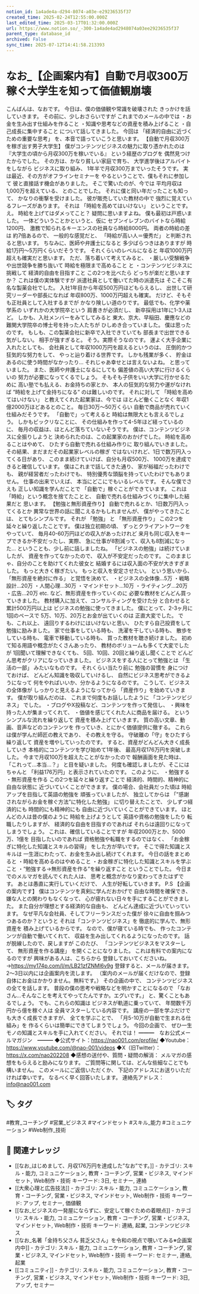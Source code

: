 ```yaml
---
notion_id: 1a4ade4a-d294-8074-a03e-e29236535f37
created_time: 2025-02-24T12:55:00.000Z
last_edited_time: 2025-03-17T01:32:00.000Z
url: https://www.notion.so/_-300-1a4ade4ad2948074a03ee29236535f37
parent_type: database_id
archived: False
sync_time: 2025-07-12T14:41:58.213393
---
```


# なお_【企画案内有】自動で月収300万稼ぐ大学生を知って価値観崩壊

こんばんは、なおです。
今日は、僕の価値観や常識を破壊された
きっかけを話していきます。
その前に、少しおさらいですが
これまでのメールの中では
・お金を生み出す仕組みを作ること
・知識や思考などの資産を積み上げること
・自己成長に集中すること
について話してきました。
今回は
「経済的自由に近づくための重要な思考」
を、本音で語っていこうと思います。
【自動で月収300万を稼ぎ出す男子大学生】
僕がコンテンツビジネスの魅力に取り憑かれたのは
『大学生の頃から月収300万を稼いでいる』
という経歴のブログを
偶然見つけたからでした。
その方は、かなり貧しい家庭で育ち、
大学進学後はアルバイトをしながら
ビジネスに取り組み、
1年半で月収300万までいったそうです。
実は最近、その方がオフラインセミナーを
やるということで、僕もそれに参加して
彼と直接話す機会がありました。
そこで驚いたのが、今では
平均月収は1,000万を超えている、
とのことでした。
それに僕と同い年だったことも知って、
かなりの衝撃を受けました。
彼が販売していた教材の中で
強烈に覚えているフレーズがあります。
それは
「時給を高めてはいけない」
ということです。
え。
時給を上げてはダメってこと？
疑問に思いますよね。
僕も最初は戸惑いました。
一体どういうことかというと、仮に
セブンイレブンのバイトなら時給1200円、
激務で知られるキーエンスの社員なら時給8000円。
両者の時給の差は
約7倍あるので、
一般的な感覚だと、
「時給が高い人＝優秀だ」
と判断されると思います。
ちなみに、医師や弁護士になると
多少ばらつきはありますが
時給1万円～5万円くらいだそうです。
それくらいのレベルになると
年収1000万円超えも確実だと思います。
ただ、落ち着いて考えてみると、
・厳しい受験戦争や出世競争を勝ち抜いて
時給を極限まで高めること
と
・コンテンツビジネスに挑戦して
経済的自由を目指すこと
この2つを比べたら
どっちが楽だと思いますか？
これは僕の実体験ですが
派遣社員として働いてた時の派遣先は
そこそこ有名な製薬会社でした。
入社1年目から年収500万円ほどもらえるし、
出世して研究リーダーや部長になれば
年収800万、1000万円超えも確実。
だけど、そもそも正社員として入社するまでが
かなり険しい道のりです。
最低でも、化学や薬学系の
いずれかの大学院卒という
肩書きが必須だし、
新卒採用は1年に1-3人ほど。
しかも、入社メンバーをみてしてみると
東大、京大、早稲田、慶應などの
難関大学院卒の博士号を持った人たちが
ひしめき合っていました。
僕は思ったのです。
もしも、この製薬会社に新卒で入社できていても
部長まで出世できる気がしない。
相手が強すぎると。
そう。実際そうなのです。
運よく大手企業に入れたとしても、
会社員として年収1000万円を超えるというのは、
圧倒的かつ狂気的な努力をして、
やっと辿り着ける世界です。
しかも残業が多く、
貯金はあるのに使う時間がなかったり...
それじゃあ幸せとは言えないよね。
と思っていました。
また、医師や弁護士になるにしても
偏差値の高い大学に行けるくらいの
努力が必要になってくるでしょう。
そもそも子供をいい大学に行かせるために
高い塾でも払える、お金持ちの家とか、
本人の狂気的な努力や運がなければ
”時給を上げて金持ちになる”
のは難しいのです。
それに対して
「時給を高めてはいけない」
と教えてくれた起業家は、今では
ほとんど働くことなく
年収1億2000万ほどあるとのこと。
毎日30万～50万くらい
自動で商品が売れていく仕組みだそうです。
「自動で」って考えると
時給は無限大とも言えるでしょう。
しかもビックリなことに、
その仕組みを作って4-5年ほど経っているのに、
毎月の収益は、ほとんど落ちていないそうです。
僕は、コンテンツビジネスに全振りしようと
決められたのは、この起業家のおかげでした。
時給を高めることはやめて、
ひたすら自動で売れる仕組み作りに
取り組んでいきました。
その結果、まだまだその起業家レベルの稼ぎ
ではないけれど、1日で数万円入ってくる日があり、
このまま続けていけば、自分も月収500万、
1000万を達成できると確信しています。
僕はこれまで話してきた通り、
家が裕福だったわけでも、
親が経営者だったわけでも、
特別優秀な頭脳を持っていたわけでもありません。
仕事の出来でいえば、
本当にどこにでもいるレベルです。
そんな僕でさえも
正しい知識を学んだことで
「自動で」稼ぐことができています。
これは「時給」という概念を捨てたことと、
自動で売れる仕組みづくりに集中した結果だと
思います。
【勉強と無形資産作り】
自動で売れるとか、1日数万円入ってくるとか
異常な世界の話に聞こえるかもしれませんが、
僕がやってきたことは、
とてもシンプルです。
それが
「勉強」
と
「無形資産作り」
この2つを延々と繰り返したことです。
僕は独立初期の頃、
ずっとクライアントワークをやっていて、
毎月40-60万円ほどの収入があったけれど
来月も同じ収入をキープできるか不安だったし、実際、
急に仕事が8割減って、収入も8割減になった...
ということも、少し前に話しましたね。
「ビジネスの勉強」は続けていましたが、
資産を作ってなかったので、
収入が不安定だったのです。
このままじゃ、自分のことを助けてくれた彼女と
結婚するには収入面の不安が大きすぎました。
もっと大きく稼ぎたい。
もっと収入を安定させたい。
という思いから、
「無形資産を絶対に作る」
と覚悟を決めて、
・ビジネスの全体像...5万
・戦略設計...20万
・人間心理...30万
・マインドセット...10万
・ライティング...20万
・広告...20万
etc.
など、無形資産を作っていくのに
必要な教材をどんどん買っていきました。
教材購入に加えて、コンサルティングを受けた分
と合わせると累計500万円以上は
ビジネスの勉強に使ってきました。
僕にとって、2-3ヶ月に1回のペースで
5万、10万、20万とお金が出ていくのは
正直大変でした。
でも、これ以上、
遠回りするわけにはいけないと思い、
ひたすら自己投資をして勉強に励みました。
家で仕事をしている時も、
洗濯を干している時も、
散歩をしている時も、
電車で移動している時も、
買った教材を聴き続けました。
初めて知る用語や概念がたくさんあったり、
教材のボリュームも多くて大変でしたが
1回聞いて理解できなくても、
5回、10回、20回と繰り返し聞くことで
どんどん思考がクリアになっていきました。
ビジネスをする人にとって勉強とは
「生活の一部」
みたいなものです。
それくらい当たり前に
勉強の習慣を
身につけておけば、
どんどん知識を吸収していけるし、
自然にビジネス思考ができるようになって
何をやればいいか、分かるようになるのです。
こうして、ビジネスの全体像が
しっかりと見えるようになってから
「資産作り」を始めていきます。
僕が取り組んだのは、
これまで何度もお話ししたように
「コンテンツビジネス」
でした。
・ブログやX投稿など、コンテンツを作って発信し、
・興味を持った人が集まってくれて、
・価値を感じてくれた人に商品を届ける。
というシンプルな流れを繰り返して
資産を積み上げていきます。
質の高い文章、動画、音声などのコンテンツを
作っていき、とにかく価値提供に徹する。
これらは僕が学んだ師匠の教えであり、
その教えを守る。
守破離の「守」をひたすら繰り返して
資産を増やしていったのです。
すると、資産がどんどん大きく成長していき
本格的にコンテンツを学び始めて1年後、
最高月収176万円を突破しました。
今まで月収100万を超えたことがなかったので
報酬画面を見た時は、
「これって...本当...？」
と目を疑いました。
何度も確認しましたが、そこにはちゃんと
「利益176万円」と表示されていたのです。
このように、
・勉強する
・無形資産を作る
この2つを延々と繰り返すことで
経済的、時間的、精神的に自由な状態に
近づいていくことができます。
僕の場合、会社員だった頃は
時給アップを目指して英語の勉強を
頑張っていましたが、
独立してからは
「”感謝されながらお金を稼ぐ方法”に特化した勉強」
に切り替えたことで、
少しずつ経済的にも
時間的にも精神的にも
自由に近づいていくことができています。
ほとんどの人は昔の僕のように
時給を上げようとして
英語や資格の勉強をしたり
転職したりしますが、
経済的な自由を目指すのであれば
それらは遠回りになってしまうでしょう。
これは、確信していることですが
年収2000万とか、5000万、1億を
目指したいのであれば
資格勉強や転職をするのではなく、
「お金稼ぎに特化した知識とスキルの習得」
をした方が早いです。
そこで得た知識とスキルは
一生涯にわたって、お金を生み出し続けてくれます。
今日の話をまとめると
・時給を高めるのはやめること
・お金稼ぎに特化した知識とスキルを学ぶこと
・”勉強する→無形資産を作る”を繰り返すこと
ということでした。
今日までのメルマガを読んでくれた人は、
思考と概念がかなり変わってきたはずです。
あとは愚直に実行していくだけで、
人生が好転していきます。
P.S
【企画の案内です】
僕はコンテンツを真剣に学んだおかげで
自由な時間を確保でき、
嫌な人との関わりもなくなって、
心が疲れない日々を手にすることができました。
また自分が理想とする経済的な自由も、
どんどん達成に近づいていっています。
なぜ平凡な会社員、そしてフリーランスだった僕が
徐々に自由を掴みつつあるのか？というと
それは「コンテンツビジネス」を
徹底的に学んで、無形資産を
積み上げているからです。
なので、僕が寝ている時でも、
作ったコンテンツが自動で働いてくれて、
収益を生み出してくれるようになったのです。
話が脱線したので、戻しますが
このたび、
「コンテンツビジネスをマスターして、
無形資産を作る講座」
を開くことになりました。
これは有料での案内になるのですが
興味がある人は、こちらから
登録しておいてくださいね。
→https://my174p.com/l/m/LB21zfZNMl6v9g
登録すると、メールが届きます。
2～3日以内には企画案内を流します。
（案内のメールが届くだけなので、登録自体にお金はかかりません。無料です。）
その企画の中で、
コンテンツビジネスの全てを話します。
普段の僕の思考や戦略などを明かすことになるので
「なおさん...そんなことを考えてやってたんですか。エグいです。」
と、驚くこともあるでしょう。
でも、これらの知識は
ビジネスが軌道に乗っていて、
年間数千万円から億を稼ぐ人は
全員マスターしている内容です。
講座の一部を学ぶだけでも大きく成長できますが、
全てを学ぶことで、
「月5-10万が自動で生まれる仕組み」を
作るくらいは簡単にできてしまうでしょう。
今回の企画で、
ぜひ一生モノの知識とスキルを手に入れてください。
それでは！
━━━　なお公式メールマガジン　━━━
◆公式サイト：https://nao001.com/profile/
◆Youtube：https://www.youtube.com/@nao-001/videos
◆X（旧Twitter）：https://x.com/nao202208
◆感想の送付や、質問・疑問の解消：
メルマガの感想をもらえると励みになります。
ご質問等に関しては、どんな些細なことでも構いません。
このメールにご返信いただくか、
下記のアドレスにお送りいただければ幸いです。
なるべく早く回答いたします。
連絡先アドレス：info@nao001.com

## 🏷️ タグ
#教育_コーチング #営業_ビジネス #マインドセット #スキル_能力 #コミュニケーション #Web制作_技術

## 🔗 関連ナレッジ
- [[なお_はじめまして、月収176万円を達成した”なお”です。]] - カテゴリ: スキル・能力, コミュニケーション, 教育・コーチング, 営業・ビジネス, マインドセット, Web制作・技術 キーワード: 3日, セミナー, 連絡
- [[大衆心理と広告技法]] - カテゴリ: スキル・能力, コミュニケーション, 教育・コーチング, 営業・ビジネス, マインドセット, Web制作・技術 キーワード: アップ, セミナー, 価値観
- [[なお_ビジネスの一発屋にならずに、安定して稼ぐための着眼点]] - カテゴリ: スキル・能力, コミュニケーション, 教育・コーチング, 営業・ビジネス, マインドセット, Web制作・技術 キーワード: 連絡, 起業, コンテンツビジネス
- [[なお_名著「金持ち父さん 貧乏父さん」を令和の視点で覗いてみる※企画案内中]] - カテゴリ: スキル・能力, コミュニケーション, 教育・コーチング, 営業・ビジネス, マインドセット, Web制作・技術 キーワード: セミナー, 連絡, 起業
- [[コミュニティ]] - カテゴリ: スキル・能力, コミュニケーション, 教育・コーチング, 営業・ビジネス, マインドセット, Web制作・技術 キーワード: 3日, アップ, セミナー
